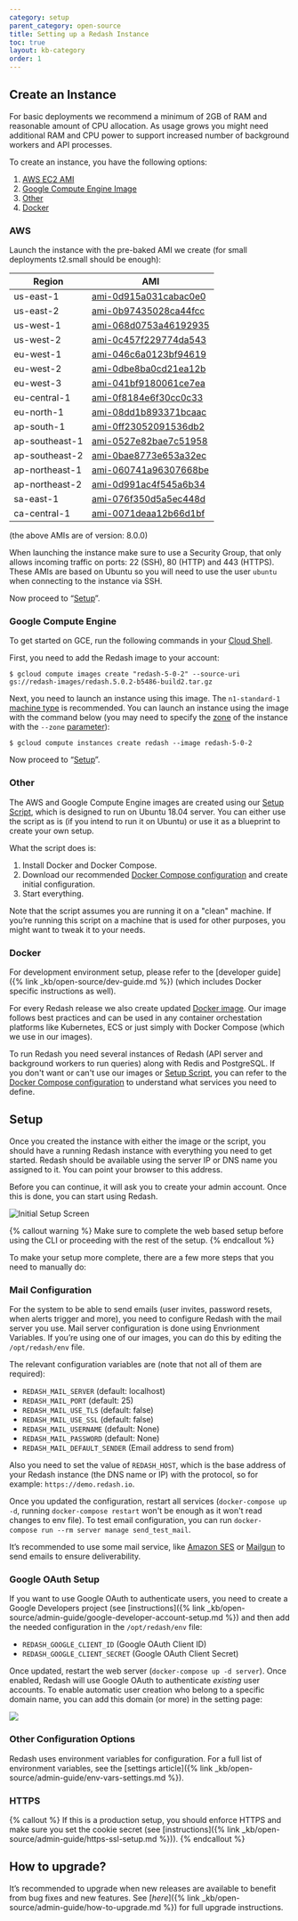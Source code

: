 ```yaml
---
category: setup
parent_category: open-source
title: Setting up a Redash Instance
toc: true
layout: kb-category
order: 1
---
```


## Create an Instance

For basic deployments we recommend a minimum of 2GB of RAM and reasonable amount of CPU allocation. As usage grows you might need additional RAM and CPU power to support increased number of background workers and API processes.

To create an instance, you have the following options:

1. [AWS EC2 AMI](#aws)
2. [Google Compute Engine Image](#gce)
3. [Other](#other)
4. [Docker](#docker)

### <a name="aws"></a> AWS

Launch the instance with the pre-baked AMI we create (for small deployments t2.small should be enough):

| Region | AMI |
| ------------- | -------------|
| us-east-1 | [ami-0d915a031cabac0e0](https://console.aws.amazon.com/ec2/home?region=us-east-1#LaunchInstanceWizard:ami=ami-0d915a031cabac0e0) |
| us-east-2 | [ami-0b97435028ca44fcc](https://console.aws.amazon.com/ec2/home?region=us-east-2#LaunchInstanceWizard:ami=ami-0b97435028ca44fcc) |
| us-west-1 | [ami-068d0753a46192935](https://console.aws.amazon.com/ec2/home?region=us-west-1#LaunchInstanceWizard:ami=ami-068d0753a46192935) |
| us-west-2 | [ami-0c457f229774da543](https://console.aws.amazon.com/ec2/home?region=us-west-2#LaunchInstanceWizard:ami=ami-0c457f229774da543) |
| eu-west-1 | [ami-046c6a0123bf94619](https://console.aws.amazon.com/ec2/home?region=eu-west-1#LaunchInstanceWizard:ami=ami-046c6a0123bf94619) |
| eu-west-2 | [ami-0dbe8ba0cd21ea12b](https://console.aws.amazon.com/ec2/home?region=eu-west-2#LaunchInstanceWizard:ami=ami-0dbe8ba0cd21ea12b) |
| eu-west-3 | [ami-041bf9180061ce7ea](https://console.aws.amazon.com/ec2/home?region=eu-west-3#LaunchInstanceWizard:ami=ami-041bf9180061ce7ea) |
| eu-central-1 | [ami-0f8184e6f30cc0c33](https://console.aws.amazon.com/ec2/home?region=eu-central-1#LaunchInstanceWizard:ami=ami-0f8184e6f30cc0c33) |
| eu-north-1 | [ami-08dd1b893371bcaac](https://console.aws.amazon.com/ec2/home?region=eu-north-1#LaunchInstanceWizard:ami=ami-08dd1b893371bcaac) |
| ap-south-1 | [ami-0ff23052091536db2](https://console.aws.amazon.com/ec2/home?region=ap-south-1#LaunchInstanceWizard:ami=ami-0ff23052091536db2) |
| ap-southeast-1 | [ami-0527e82bae7c51958](https://console.aws.amazon.com/ec2/home?region=ap-southeast-1#LaunchInstanceWizard:ami=ami-0527e82bae7c51958) |
| ap-southeast-2 | [ami-0bae8773e653a32ec](https://console.aws.amazon.com/ec2/home?region=ap-southeast-2#LaunchInstanceWizard:ami=ami-0bae8773e653a32ec) |
| ap-northeast-1 | [ami-060741a96307668be](https://console.aws.amazon.com/ec2/home?region=ap-northeast-1#LaunchInstanceWizard:ami=ami-060741a96307668be) |
| ap-northeast-2 | [ami-0d991ac4f545a6b34](https://console.aws.amazon.com/ec2/home?region=ap-northeast-2#LaunchInstanceWizard:ami=ami-0d991ac4f545a6b34) |
| sa-east-1 | [ami-076f350d5a5ec448d](https://console.aws.amazon.com/ec2/home?region=sa-east-1#LaunchInstanceWizard:ami=ami-076f350d5a5ec448d) |
| ca-central-1 | [ami-0071deaa12b66d1bf](https://console.aws.amazon.com/ec2/home?region=ca-central-1#LaunchInstanceWizard:ami=ami-0071deaa12b66d1bf) |

(the above AMIs are of version: 8.0.0)

When launching the instance make sure to use a Security Group, that only allows incoming traffic on ports: 22 (SSH), 80 (HTTP) and 443 (HTTPS). These AMIs are based on Ubuntu so you will need to use the user `ubuntu` when connecting to the instance via SSH.

Now proceed to “[Setup](#setup-redash-instance-setup)”.

### <a name="gce"></a> Google Compute Engine

To get started on GCE, run the following commands in your [Cloud Shell](https://console.cloud.google.com/compute/instances?cloudshell=true).

First, you need to add the Redash image to your account:

```
$ gcloud compute images create "redash-5-0-2" --source-uri gs://redash-images/redash.5.0.2-b5486-build2.tar.gz
```

Next, you need to launch an instance using this image. The `n1-standard-1` [machine type](https://cloud.google.com/compute/docs/machine-types#standard_machine_types) is recommended. You can launch an instance using the image with the command below (you may need to specify the [zone](https://cloud.google.com/compute/docs/regions-zones/#available) of the instance with the `--zone` [parameter](https://cloud.google.com/sdk/gcloud/reference/compute/instances/create#--zone)):

```
$ gcloud compute instances create redash --image redash-5-0-2
```

Now proceed to “[Setup](#setup-redash-instance-setup)”.

### <a name="other"></a> Other

The AWS and Google Compute Engine images are created using our [Setup Script](https://github.com/getredash/redash/tree/master/setup), which is designed to run on Ubuntu 18.04 server. You can either use the script as is (if you intend to run it on Ubuntu) or use it as a blueprint to create your own setup.

What the script does is:

1. Install Docker and Docker Compose.
2. Download our recommended [Docker Compose configuration](https://github.com/getredash/redash/blob/master/setup/docker-compose.yml) and create initial configuration.
3. Start everything.

Note that the script assumes you are running it on a "clean" machine. If you’re running this script on a machine that is used for other purposes, you might want to tweak it to your needs.

### <a name="docker"></a> Docker

For development environment setup, please refer to the [developer guide]({% link _kb/open-source/dev-guide.md %}) (which includes Docker specific instructions as well).

For every Redash release we also create updated [Docker image](https://hub.docker.com/r/redash/redash). Our image follows best practices and can be used in any container orchestation platforms like Kubernetes, ECS or just simply with Docker Compose (which we use in our images).

To run Redash you need several instances of Redash (API server and background workers to run queries) along with Redis and PostgreSQL. If you don't want or can't use our images or [Setup Script](https://github.com/getredash/redash/tree/master/setup), you can refer to the [Docker Compose configuration](https://github.com/getredash/redash/blob/master/setup/docker-compose.yml) to understand what services you need to define.

## <a name="setup-redash-instance-setup"></a> Setup

Once you created the instance with either the image or the script, you should have a running Redash instance with everything you need to get started. Redash should be available using the server IP or DNS name you assigned to it. You can point your browser to this address. 

Before you can continue, it will ask you to create your admin account. Once this is done, you can start using Redash. 

![Initial Setup Screen](/assets/images/docs/redash_initial_setup.png)

{% callout warning %}
Make sure to complete the web based setup before using the CLI or proceeding with the rest of the setup.
{% endcallout %}

To make your setup more complete, there are a few more steps that you need to manually do:

### Mail Configuration

For the system to be able to send emails (user invites, password resets, when alerts trigger and more), you need to configure Redash with the mail server you use. Mail server configuration is done using Envrionment Variables. If you’re using one of our images, you can do this by editing the `/opt/redash/env` file.

The relevant configuration variables are (note that not all of them are required):

* `REDASH_MAIL_SERVER` (default: localhost)
* `REDASH_MAIL_PORT` (default: 25)
* `REDASH_MAIL_USE_TLS` (default: false)
* `REDASH_MAIL_USE_SSL` (default: false)
* `REDASH_MAIL_USERNAME` (default: None)
* `REDASH_MAIL_PASSWORD` (default: None)
* `REDASH_MAIL_DEFAULT_SENDER` (Email address to send from)

Also you need to set the value of `REDASH_HOST`, which is the base address of your Redash instance (the DNS name or IP) with the protocol, so for example: `https://demo.redash.io`.

Once you updated the configuration, restart all services (`docker-compose up -d`, running `docker-compose restart` won't be enough as it won't read changes to env file). To test email configuration, you can run `docker-compose run --rm server manage send_test_mail`.

It’s recommended to use some mail service, like [Amazon SES](https://aws.amazon.com/ses/) or [Mailgun](http://www.mailgun.com/) to send emails to ensure deliverability.

### Google OAuth Setup

If you want to use Google OAuth to authenticate users, you need to create a Google Developers project (see [instructions]({% link _kb/open-source/admin-guide/google-developer-account-setup.md %}) and then add the needed configuration in the `/opt/redash/env` file:

* `REDASH_GOOGLE_CLIENT_ID` (Google OAuth Client ID)
* `REDASH_GOOGLE_CLIENT_SECRET` (Google OAuth Client Secret)

Once updated, restart the web server (`docker-compose up -d server`). Once enabled, Redash will use Google OAuth to authenticate _existing_ user accounts. To enable automatic user creation who belong to a specific domain name, you can add this domain (or more) in the setting page:

![](/assets/images/docs/redash_google_oauth_domain.png)

### Other Configuration Options

Redash uses environment variables for configuration. For a full list of environment variables, see the [settings article]({% link _kb/open-source/admin-guide/env-vars-settings.md %}).


### HTTPS

{% callout %}
If this is a production setup, you should enforce HTTPS and make sure you set the cookie secret (see [instructions]({% link _kb/open-source/admin-guide/https-ssl-setup.md %})).
{% endcallout %}

## How to upgrade?

It’s recommended to upgrade when new releases are available to benefit from bug fixes and new features. See [_here_]({% link _kb/open-source/admin-guide/how-to-upgrade.md %}) for full upgrade instructions.
